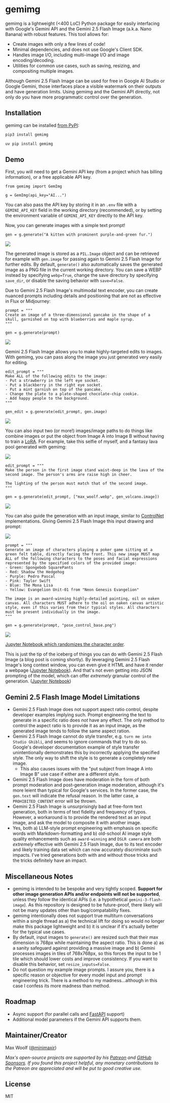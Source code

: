 # gemimg

gemimg is a lightweight (<400 LoC) Python package for easily interfacing with Google's Gemini API and the Gemini 2.5 Flash Image (a.k.a. Nano Banana) with robust features. This tool allows for:

- Create images with only a few lines of code!
- Minimal dependencies, and does not use Google's Client SDK.
- Handles image I/O, including multi-image I/O and image encoding/decoding.
- Utilities for common use cases, such as saving, resizing, and compositing multiple images.

Although Gemini 2.5 Flash Image can be used for free in Google AI Studio or Google Gemini, those interfaces place a visible watermark on their outputs and have generation limits. Using gemimg and the Gemini API directly, not only do you have more programmatic control over the generation.

## Installation

gemimg can be installed [from PyPI](https://pypi.org/project/gemimg/):

```sh
pip3 install gemimg
```

```sh
uv pip install gemimg
```

## Demo

First, you will need to get a Gemini API key (from a project which has billing information), or a free applicable API key.

```py3
from gemimg import GemImg

g = GemImg(api_key="AI...")
```

You can also pass the API key by storing it in an `.env` file with a `GEMINI_API_KEY` field in the working directory (recommended), or by setting the environment variable of `GEMINI_API_KEY` directly to the API key.

Now, you can generate images with a simple text prompt!

```py3
gen = g.generate("A kitten with prominent purple-and-green fur.")
```

![](/docs/notebooks/gens/JP28aM2cFOODqtsPi7_J8A0@0.5x.webp)

The generated image is stored as a `PIL.Image` object and can be retrieved for example with `gen.image` for passing again to Gemini 2.5 Flash Image for further edits. By default, `generate()` also automatically saves the generated image as a PNG file in the current working directory. You can save a WEBP instead by specifying `webp=True`, change the save directory by specifying `save_dir`, or disable the saving behavior with `save=False`.

Due to Gemini 2.5 Flash Image's multimodal text encoder, you can create nuanced prompts including details and positioning that are not as effective in Flux or Midjourney:

```py3
prompt = """
Create an image of a three-dimensional pancake in the shape of a skull, garnished on top with blueberries and maple syrup.
"""

gen = g.generate(prompt)
```

![](/docs/notebooks/gens/7fm8aJD0Lp6ymtkPpqvn0QU@0.5x.webp)

Gemini 2.5 Flash Image allows you to make highly-targeted edits to images. With gemimg, you can pass along the image you just generated very easily for editing.

```py3
edit_prompt = """
Make ALL of the following edits to the image:
- Put a strawberry in the left eye socket.
- Put a blackberry in the right eye socket.
- Put a mint garnish on top of the pancake.
- Change the plate to a plate-shaped chocolate-chip cookie.
- Add happy people to the background.
"""

gen_edit = g.generate(edit_prompt, gen.image)
```

![](/docs/notebooks/gens/Yfu8aIfpHufVz7IP4_WEsAc@0.5x.webp)

You can also input two (or more!) images/image paths to do things like combine images or put the object from Image A into Image B without having to train a [LoRA](https://huggingface.co/docs/diffusers/training/lora). For example, take this selfie of myself, and a fantasy lava pool generated with gemimg:

![](/docs/notebooks/gens/composite_max.webp)

```py3
edit_prompt = """
Make the person in the first image stand waist-deep in the lava of the second image. The person's arms are raise high in cheer.

The lighting of the person must match that of the second image.
"""

gen = g.generate(edit_prompt, ["max_woolf.webp", gen_volcano.image])
```

![](/docs/notebooks/gens/6HC-aLCQKc3Vz7IP9eeDyAI@0.5x.webp)

You can also guide the generation with an input image, similar to [ControlNet](https://github.com/lllyasviel/ControlNet) implementations. Giving Gemini 2.5 Flash Image this input drawing and prompt:

![](docs/files/pose_control_base.png)

```py3
prompt = """
Generate an image of characters playing a poker game sitting at a green felt table, directly facing the front. This new image MUST map ALL of the following characters to the poses and facial expressions represented by the specified colors of the provided image:
- Green: Spongebob SquarePants
- Red: Shadow the Hedgehog
- Purple: Pedro Pascal
- Pink: Taylor Swift
- Blue: The Mona Lisa
- Yellow: Evangelion Unit-01 from "Neon Genesis Evangelion"

The image is an award-winning highly-detailed painting, oil on oaken canvas. All characters MUST adhere to the oil on oaken canvas artistic style, even if this varies from their typical styles. All characters must be present individually in the image.
"""

gen = g.generate(prompt, "pose_control_base.png")
```

![](docs/notebooks/gens/qEC-aPT-Joahz7IP07Lo4Qw.webp)

[Jupyter Notebook which randomizes the character order](docs/notebooks/pose_control.ipynb).

This is just the tip of the iceberg of things you can do with Gemini 2.5 Flash Image (a blog post is coming shortly). By leveraging Gemini 2.5 Flash Image's long context window, you can even give it HTML and have it render a webpage ([Jupyter Notebook](/docs/notebooks/html_webpage.ipynb)). And that's not even getting into JSON prompting of the model, which can offer _extremely_ granular control of the generation. ([Jupyter Notebook](docs/notebooks/character_json.ipynb))

## Gemini 2.5 Flash Image Model Limitations

- Gemini 2.5 Flash Image does not support aspect ratio control, despite developer examples implying such. Prompt engineering the text to generate in a specific ratio does _not_ have any effect. The only method to control the aspect ratio is to provide it as an input image, as the generated image tends to follow the same aspect ration.
- Gemini 2.5 Flash Image cannot do style transfer, e.g. `turn me into Studio Ghibli`, and seems to ignore commands that try to do so. Google's developer documentation example of style transfer unintentionally demonstrates this by incorrectly applying the specified style. The only way to shift the style is to generate a completely new image.
  - This also causes issues with the "put subject from Image A into Image B" use case if either are a different style.
- Gemini 2.5 Flash Image does have moderation in the form of both prompt moderation and post-generation image moderation, although it's more leient than typical for Google's services. In the former case, the `gen.text` will indicate the refusal reason. In the latter case, a `PROHIBITED_CONTENT` error will be thrown.
- Gemini 2.5 Flash Image is unsurprisingly bad at free-form text generation, both in terms of text fidelity and frequency of typos. However, a workaround is to provide the rendered text as an input image, and ask the model to composite it with another image.
- Yes, both a) LLM-style prompt engineering with emphasis on specific words with Markdown-formatting and b) old-school AI image style quality enhancements such as `award-winning` and `DSLR camera` are both _extremely_ effective with Gemini 2.5 Flash Image, due to its text encoder and likely training data set which can now accurately discriminate such impacts. I've tried generations both with and without those tricks and the tricks definitely have an impact.

## Miscellaneous Notes

- gemimg is intended to be bespoke and very tightly scoped. **Support for other image generation APIs and/or endpoints will not be supported**, unless they follow the identical APIs (i.e. a hypothetical `gemini-3-flash-image`). As this repository is designed to be future-proof, there likely will not be many updates other than bug/compatability fixes.
- gemimg intentionally does not support true multiturn conversations within a single thread as a) the technical lift for doing so would no longer make this package lightweight and b) it is unclear if it's actually better for the typical use cases.
- By default, input images to `generate()` are resized such that their max dimension is 768px while maintaining the aspect ratio. This is done a) as a sanity safeguard against providing a massive image and b) Gemini processes images in tiles of 768x768px, so this forces the input to be 1 tile which should lower costs and improve consistency. If you want to disable this behavior, set `resize_inputs=False`.
- Do not question my example image prompts. I assure you, there is a specific reason or objective for every model input and prompt engineering trick. There is a method to my madness...although in this case I confess its more madness than method.

## Roadmap

- Async support (for parallel calls and [FastAPI](https://fastapi.tiangolo.com) support)
- Additional model parameters if the Gemini API supports them.

## Maintainer/Creator

Max Woolf ([@minimaxir](https://minimaxir.com))

_Max's open-source projects are supported by his [Patreon](https://www.patreon.com/minimaxir) and [GitHub Sponsors](https://github.com/sponsors/minimaxir). If you found this project helpful, any monetary contributions to the Patreon are appreciated and will be put to good creative use._

## License

MIT

